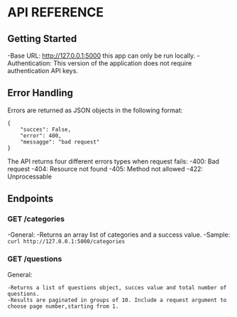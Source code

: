 # API REFERENCE

## Getting Started

-Base URL: http://127.0.0.1:5000 this app can only be run locally.
-Authentication: This version of the application does not require authentication API keys.

## Error Handling

Errors are returned as JSON objects in the following format:

```
{
    "succes": False,
    "error": 400,
    "messagge": "bad request"
}
```

The API returns four different errors types when request fails:
    -400: Bad request
    -404: Resource not found
    -405: Method not allowed
    -422: Unprocessable

## Endpoints

### GET /categories
-General:
    -Returns an array list of categories and a success value.
    -Sample: ```curl http://127.0.0.1:5000/categories``` 

### GET /questions
General:

    -Returns a list of questions object, succes value and total number of questions.
    -Results are paginated in groups of 10. Include a request argument to choose page number,starting from 1.
